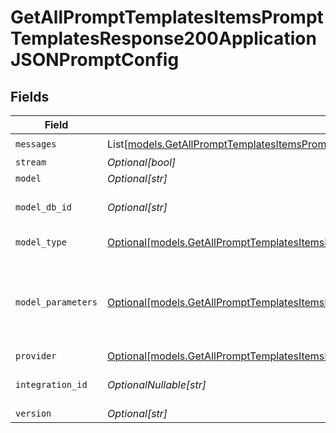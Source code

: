 # GetAllPromptTemplatesItemsPromptTemplatesResponse200ApplicationJSONPromptConfig


## Fields

| Field                                                                                                                                                                                                  | Type                                                                                                                                                                                                   | Required                                                                                                                                                                                               | Description                                                                                                                                                                                            |
| ------------------------------------------------------------------------------------------------------------------------------------------------------------------------------------------------------ | ------------------------------------------------------------------------------------------------------------------------------------------------------------------------------------------------------ | ------------------------------------------------------------------------------------------------------------------------------------------------------------------------------------------------------ | ------------------------------------------------------------------------------------------------------------------------------------------------------------------------------------------------------ |
| `messages`                                                                                                                                                                                             | List[[models.GetAllPromptTemplatesItemsPromptTemplatesResponse200ApplicationJSONMessages](../models/getallprompttemplatesitemsprompttemplatesresponse200applicationjsonmessages.md)]                   | :heavy_check_mark:                                                                                                                                                                                     | N/A                                                                                                                                                                                                    |
| `stream`                                                                                                                                                                                               | *Optional[bool]*                                                                                                                                                                                       | :heavy_minus_sign:                                                                                                                                                                                     | N/A                                                                                                                                                                                                    |
| `model`                                                                                                                                                                                                | *Optional[str]*                                                                                                                                                                                        | :heavy_minus_sign:                                                                                                                                                                                     | N/A                                                                                                                                                                                                    |
| `model_db_id`                                                                                                                                                                                          | *Optional[str]*                                                                                                                                                                                        | :heavy_minus_sign:                                                                                                                                                                                     | The id of the resource                                                                                                                                                                                 |
| `model_type`                                                                                                                                                                                           | [Optional[models.GetAllPromptTemplatesItemsPromptTemplatesResponse200ApplicationJSONModelType]](../models/getallprompttemplatesitemsprompttemplatesresponse200applicationjsonmodeltype.md)             | :heavy_minus_sign:                                                                                                                                                                                     | The type of the model                                                                                                                                                                                  |
| `model_parameters`                                                                                                                                                                                     | [Optional[models.GetAllPromptTemplatesItemsPromptTemplatesResponse200ApplicationJSONModelParameters]](../models/getallprompttemplatesitemsprompttemplatesresponse200applicationjsonmodelparameters.md) | :heavy_minus_sign:                                                                                                                                                                                     | Model Parameters: Not all parameters apply to every model                                                                                                                                              |
| `provider`                                                                                                                                                                                             | [Optional[models.GetAllPromptTemplatesItemsPromptTemplatesResponse200ApplicationJSONProvider]](../models/getallprompttemplatesitemsprompttemplatesresponse200applicationjsonprovider.md)               | :heavy_minus_sign:                                                                                                                                                                                     | N/A                                                                                                                                                                                                    |
| `integration_id`                                                                                                                                                                                       | *OptionalNullable[str]*                                                                                                                                                                                | :heavy_minus_sign:                                                                                                                                                                                     | The id of the resource                                                                                                                                                                                 |
| `version`                                                                                                                                                                                              | *Optional[str]*                                                                                                                                                                                        | :heavy_minus_sign:                                                                                                                                                                                     | N/A                                                                                                                                                                                                    |